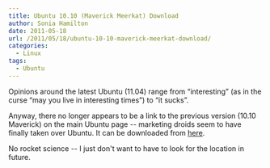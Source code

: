 ```yaml
---
title: Ubuntu 10.10 (Maverick Meerkat) Download
author: Sonia Hamilton
date: 2011-05-18
url: /2011/05/18/ubuntu-10-10-maverick-meerkat-download/
categories:
  - Linux
tags:
  - Ubuntu
---
```

Opinions around the latest Ubuntu (11.04) range from &#8220;interesting&#8221; (as in the curse &#8220;may you live in interesting times&#8221;) to &#8220;it sucks&#8221;.

<!--more-->

Anyway, there no longer appears to be a link to the previous version (10.10 Maverick) on the main Ubuntu page -- marketing droids seem to have finally taken over Ubuntu. It can be downloaded from [here][1].

No rocket science -- I just don't want to have to look for the location in future.

 [1]: http://releases.ubuntu.com/maverick/
